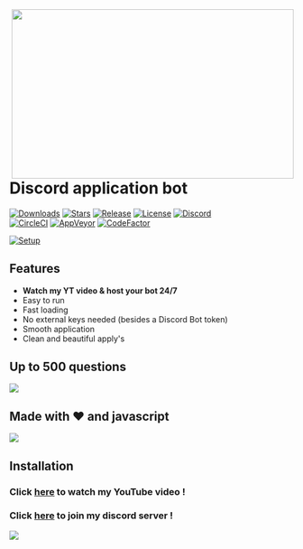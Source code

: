 <img align="right" src="https://raw.githubusercontent.com/mrmotchy/stuff/main/Kopie%20von%20Black%20and%20Red%20Gaming%20YouTube%20Channel%20Art.png" height="300" width="500">

# Discord application bot

[![Downloads](https://img.shields.io/github/downloads/jagrosh/MusicBot/total.svg)](https://discord.gg/9ZrzNkzeN4)
[![Stars](https://img.shields.io/github/stars/jagrosh/MusicBot.svg)](https://discord.gg/9ZrzNkzeN4)
[![Release](https://img.shields.io/github/release/jagrosh/MusicBot.svg)](https://discord.gg/9ZrzNkzeN4)
[![License](https://img.shields.io/github/license/jagrosh/MusicBot.svg)](https://discord.gg/9ZrzNkzeN4)
[![Discord](https://discordapp.com/api/guilds/147698382092238848/widget.png)](https://discord.gg/9ZrzNkzeN4)<br>
[![CircleCI](https://img.shields.io/circleci/project/github/jagrosh/MusicBot/master.svg)](https://discord.gg/9ZrzNkzeN4)
[![AppVeyor](https://ci.appveyor.com/api/projects/status/gdu6nyte5psj6xfk/branch/master?svg=true)](https://discord.gg/9ZrzNkzeN4)
[![CodeFactor](https://www.codefactor.io/repository/github/jagrosh/musicbot/badge)](https://discord.gg/9ZrzNkzeN4)

[![Setup](http://i.imgur.com/VvXYp5j.png)](https://www.youtube.com/channel/UCmkPzf-eAJsiuCh-5kz4Abw)

## Features
  * **Watch my YT video & host your bot 24/7**
  * Easy to run
  * Fast loading
  * No external keys needed (besides a Discord Bot token)
  * Smooth application
  * Clean and beautiful apply's

## Up to 500 questions

![](https://github.com/mrmotchy/stuff/blob/main/5ws-h.jpg?raw=true)
  
  
## Made with ❤️ and javascript

![](https://github.com/mrmotchy/stuff/blob/main/Bild_2021-05-26_224056.png?raw=true)

## Installation


 ### Click [here](https://www.youtube.com/channel/UCmkPzf-eAJsiuCh-5kz4Abw) to watch my YouTube video !


 ### Click [here](https://dsc.gg/dst74) to join my discord server !

![](https://github.com/mrmotchy/stuff/blob/main/Bild_2021-05-26_224505.png?raw=true)
